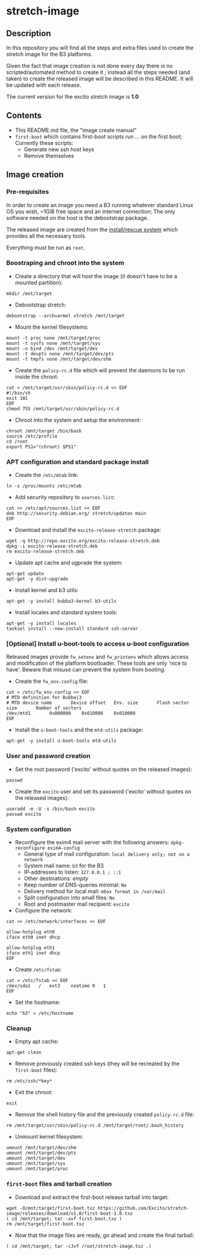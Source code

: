 # stretch-image

## Description

In this repository you will find all the steps and extra files used to create the stretch image for the B3 platforms.

Given the fact that image creation is not done every day there is no scripted/automated method to create it ; instead all the steps needed (and taken) to create the released image will be described in this README. It will be updated with each release.

The current version for the excito stretch image is **1.0**

## Contents

- This README.md file, the "image create manual"
- `first-boot` which contains first-boot scripts run ... on the first boot; Currently these scripts:
  - Generate new ssh host keys
  - Remove themselves

## Image creation

### Pre-requisites

In order to create an image you need a B3 running whatever standard Linux OS you wish, ~1GiB free space and an internet connection; The only software needed on the host is the debootstrap package.

The released image are created from the [install/rescue system](https://github.com/Excito/buildroot) which provides all the necessary tools.

Everything must be run as `root`.

### Boostraping and chroot into the system

- Create a directory that will host the image (it doesn't have to be a mounted partition):
```
mkdir /mnt/target
```
- Debootstrap stretch:
```
debootstrap --arch=armel stretch /mnt/target 
```
- Mount the kernel filesystems:
```
mount -t proc none /mnt/target/proc
mount -t sysfs none /mnt/target/sys
mount -o bind /dev /mnt/target/dev
mount -t devpts none /mnt/target/dev/pts
mount -t tmpfs none /mnt/target/dev/shm
```
- Create the `policy-rc.d` file which will prevent the daemons to be run inside the chroot:
```
cat > /mnt/target/usr/sbin/policy-rc.d << EOF
#!/bin/sh
exit 101
EOF
chmod 755 /mnt/target/usr/sbin/policy-rc.d
```
- Chroot into the system and setup the environment:
```
chroot /mnt/target /bin/bash
source /etc/profile
cd /root
export PS1="(chroot) $PS1"
```

### APT configuration and standard package install

- Create the `/etc/mtab` link:
```
ln -s /proc/mounts /etc/mtab
```
- Add security repository to `sources.list`:
```
cat >> /etc/apt/sources.list << EOF
deb http://security.debian.org/ stretch/updates main
EOF
```
- Download and install the `excito-release-stretch` package:
```
wget -q http://repo.excito.org/excito-release-stretch.deb
dpkg -i excito-release-stretch.deb
rm excito-release-stretch.deb
```
- Update apt cache and ugprade the system:
```
apt-get update
apt-get -y dist-upgrade
```
- Install kernel and b3 utils:
```
apt-get -y install bubba3-kernel b3-utils
```
- Install locales and standard system tools:
```
apt-get -y install locales
tasksel install --new-install standard ssh-server
```

### [Optional] Install u-boot-tools to access u-boot configuration

Released images provide `fw_setenv` and `fw_printenv` which allows access and modification of the platform bootloader. These tools are only 'nice to have'. Beware that misuse can prevent the system from booting.

- Create the `fw_env.config` file:
```
cat > /etc/fw_env.config << EOF
# MTD definition for Bubba|3
# MTD device name       Device offset   Env. size       Flash sector size       Number of sectors
/dev/mtd1		0x000000	0x010000	0x010000
EOF
```
- Install the `u-boot-tools` and the `mtd-utils` package:
```
apt-get -y install u-boot-tools mtd-utils
```

### User and password creation

- Set the root password ('excito' without quotes on the released images):
```
passwd
```
- Create the `excito` user and set its password ('excito' without quotes on the released images):
```
useradd -m -U -s /bin/bash excito
passwd excito
```

### System configuration

- Reconfigure the exim4 mail server with the following answers:
`dpkg-reconfigure exim4-config`
  - General type of mail configuration: `local delivery only; not on a network`
  - System mail name: `b3` for the B3
  - IP-addresses to listen: `127.0.0.1 ; ::1`
  - Other destinations: *empty*
  - Keep number of DNS-queries minimal: `No`
  - Delivery method for local mail: `mbox format in /var/mail`
  - Split configuration into small files: `No`
  - Root and postmaster mail recipient: `excito`
- Configure the network:
```
cat >> /etc/network/interfaces << EOF

allow-hotplug eth0
iface eth0 inet dhcp

allow-hotplug eth1
iface eth1 inet dhcp
EOF
```
- Create `/etc/fstab`:
```
cat > /etc/fstab << EOF
/dev/sda1   /   ext3    noatime 0   1
EOF
```
- Set the hostname:
```
echo "b3" > /etc/hostname
```
### Cleanup
- Empty apt cache:
```
apt-get clean
```
- Remove previously created ssh keys (they will be recreated by the `first-boot` files):
```
rm /etc/ssh/*key*
```
- Exit the chroot:
```
exit
```
- Remove the shell history file and the previously created `policy-rc.d` file:
```
rm /mnt/target/usr/sbin/policy-rc.d /mnt/target/root/.bash_history
```
- Unmount kernel filesystem:
```
umount /mnt/target/dev/shm
umount /mnt/target/dev/pts
umount /mnt/target/dev
umount /mnt/target/sys
umount /mnt/target/proc
```

### `first-boot` files and tarball creation ###
- Download and extract the first-boot release tarball into target:
```
wget -O/mnt/target/first-boot.txz https://github.com/Excito/stretch-image/releases/download/v1.0/first-boot-1.0.txz
( cd /mnt/target; tar -xvf first-boot.txz )
rm /mnt/target/first-boot.txz
```
- Now that the image files are ready, go ahead and create the final tarball:
```
( cd /mnt/target; tar -cJvf /root/stretch-image.txz .)
```
